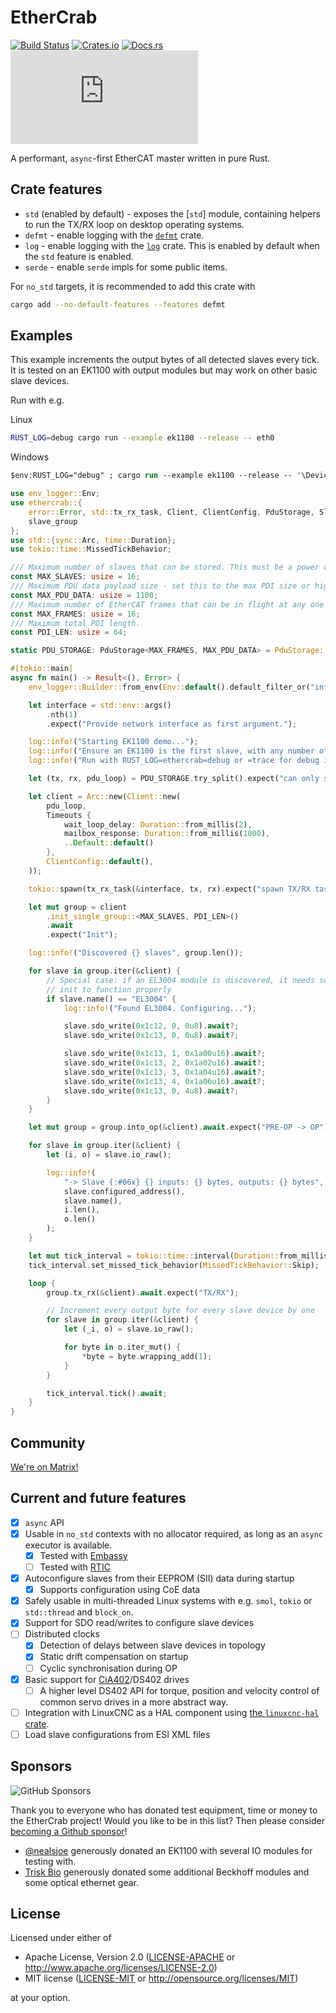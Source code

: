 # EtherCrab

[![Build Status](https://circleci.com/gh/ethercrab-rs/ethercrab/tree/master.svg?style=shield)](https://circleci.com/gh/ethercrab-rs/ethercrab/tree/master)
[![Crates.io](https://img.shields.io/crates/v/ethercrab.svg)](https://crates.io/crates/ethercrab)
[![Docs.rs](https://docs.rs/ethercrab/badge.svg)](https://docs.rs/ethercrab)
[![Matrix chat](https://img.shields.io/matrix/ethercrab:matrix.org)](https://matrix.to/#/#ethercrab:matrix.org)

A performant, `async`-first EtherCAT master written in pure Rust.

## Crate features

- `std` (enabled by default) - exposes the [`std`] module, containing helpers to run the TX/RX
  loop on desktop operating systems.
- `defmt` - enable logging with the [`defmt`](https://docs.rs/defmt) crate.
- `log` - enable logging with the [`log`](https://docs.rs/log) crate. This is enabled by default
  when the `std` feature is enabled.
- `serde` - enable `serde` impls for some public items.

For `no_std` targets, it is recommended to add this crate with

```bash
cargo add --no-default-features --features defmt
```

## Examples

This example increments the output bytes of all detected slaves every tick. It is tested on an
EK1100 with output modules but may work on other basic slave devices.

Run with e.g.

Linux

```bash
RUST_LOG=debug cargo run --example ek1100 --release -- eth0
```

Windows

```ps
$env:RUST_LOG="debug" ; cargo run --example ek1100 --release -- '\Device\NPF_{FF0ACEE6-E8CD-48D5-A399-619CD2340465}'
```

```rust
use env_logger::Env;
use ethercrab::{
    error::Error, std::tx_rx_task, Client, ClientConfig, PduStorage, SlaveGroup, Timeouts,
    slave_group
};
use std::{sync::Arc, time::Duration};
use tokio::time::MissedTickBehavior;

/// Maximum number of slaves that can be stored. This must be a power of 2 greater than 1.
const MAX_SLAVES: usize = 16;
/// Maximum PDU data payload size - set this to the max PDI size or higher.
const MAX_PDU_DATA: usize = 1100;
/// Maximum number of EtherCAT frames that can be in flight at any one time.
const MAX_FRAMES: usize = 16;
/// Maximum total PDI length.
const PDI_LEN: usize = 64;

static PDU_STORAGE: PduStorage<MAX_FRAMES, MAX_PDU_DATA> = PduStorage::new();

#[tokio::main]
async fn main() -> Result<(), Error> {
    env_logger::Builder::from_env(Env::default().default_filter_or("info")).init();

    let interface = std::env::args()
        .nth(1)
        .expect("Provide network interface as first argument.");

    log::info!("Starting EK1100 demo...");
    log::info!("Ensure an EK1100 is the first slave, with any number of modules connected after");
    log::info!("Run with RUST_LOG=ethercrab=debug or =trace for debug information");

    let (tx, rx, pdu_loop) = PDU_STORAGE.try_split().expect("can only split once");

    let client = Arc::new(Client::new(
        pdu_loop,
        Timeouts {
            wait_loop_delay: Duration::from_millis(2),
            mailbox_response: Duration::from_millis(1000),
            ..Default::default()
        },
        ClientConfig::default(),
    ));

    tokio::spawn(tx_rx_task(&interface, tx, rx).expect("spawn TX/RX task"));

    let mut group = client
        .init_single_group::<MAX_SLAVES, PDI_LEN>()
        .await
        .expect("Init");

    log::info!("Discovered {} slaves", group.len());

    for slave in group.iter(&client) {
        // Special case: if an EL3004 module is discovered, it needs some specific config during
        // init to function properly
        if slave.name() == "EL3004" {
            log::info!("Found EL3004. Configuring...");

            slave.sdo_write(0x1c12, 0, 0u8).await?;
            slave.sdo_write(0x1c13, 0, 0u8).await?;

            slave.sdo_write(0x1c13, 1, 0x1a00u16).await?;
            slave.sdo_write(0x1c13, 2, 0x1a02u16).await?;
            slave.sdo_write(0x1c13, 3, 0x1a04u16).await?;
            slave.sdo_write(0x1c13, 4, 0x1a06u16).await?;
            slave.sdo_write(0x1c13, 0, 4u8).await?;
        }
    }

    let mut group = group.into_op(&client).await.expect("PRE-OP -> OP");

    for slave in group.iter(&client) {
        let (i, o) = slave.io_raw();

        log::info!(
            "-> Slave {:#06x} {} inputs: {} bytes, outputs: {} bytes",
            slave.configured_address(),
            slave.name(),
            i.len(),
            o.len()
        );
    }

    let mut tick_interval = tokio::time::interval(Duration::from_millis(5));
    tick_interval.set_missed_tick_behavior(MissedTickBehavior::Skip);

    loop {
        group.tx_rx(&client).await.expect("TX/RX");

        // Increment every output byte for every slave device by one
        for slave in group.iter(&client) {
            let (_i, o) = slave.io_raw();

            for byte in o.iter_mut() {
                *byte = byte.wrapping_add(1);
            }
        }

        tick_interval.tick().await;
    }
}
```

## Community

[We're on Matrix!](https://matrix.to/#/#ethercrab:matrix.org)

## Current and future features

- [x] `async` API
- [x] Usable in `no_std` contexts with no allocator required, as long as an `async` executor is available.
  - [x] Tested with [Embassy](https://embassy.dev)
  - [ ] Tested with [RTIC](https://rtic.rs/2/book/en/)
- [x] Autoconfigure slaves from their EEPROM (SII) data during startup
  - [x] Supports configuration using CoE data
- [x] Safely usable in multi-threaded Linux systems with e.g. `smol`, `tokio` or `std::thread` and
      `block_on`.
- [x] Support for SDO read/writes to configure slave devices
- [ ] Distributed clocks
  - [x] Detection of delays between slave devices in topology
  - [x] Static drift compensation on startup
  - [ ] Cyclic synchronisation during OP
- [x] Basic support for [CiA402](https://www.can-cia.org/can-knowledge/canopen/cia402/)/DS402 drives
  - [ ] A higher level DS402 API for torque, position and velocity control of common servo drives in
        a more abstract way.
- [ ] Integration with LinuxCNC as a HAL component using
      [the `linuxcnc-hal` crate](https://github.com/jamwaffles/linuxcnc-hal-rs).
- [ ] Load slave configurations from ESI XML files

## Sponsors

![GitHub Sponsors](https://img.shields.io/github/sponsors/jamwaffles)

Thank you to everyone who has donated test equipment, time or money to the EtherCrab project! Would
you like to be in this list? Then please consider
[becoming a Github sponsor](https://github.com/sponsors/jamwaffles)!

- [@nealsjoe](https://twitter.com/nealsjoe) generously donated an EK1100 with several IO modules for
  testing with.
- [Trisk Bio](https://triskbio.com/) generously donated some additional Beckhoff modules and some
  optical ethernet gear.

## License

Licensed under either of

- Apache License, Version 2.0 ([LICENSE-APACHE](LICENSE-APACHE) or
  http://www.apache.org/licenses/LICENSE-2.0)
- MIT license ([LICENSE-MIT](LICENSE-MIT) or http://opensource.org/licenses/MIT)

at your option.
